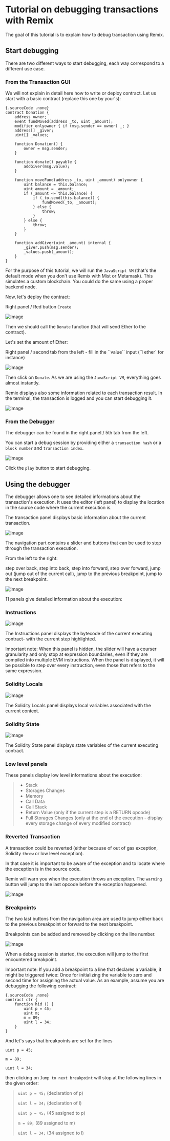 Tutorial on debugging transactions with Remix
===============================================

The goal of this tutorial is to explain how to debug transaction using
Remix.

Start debugging
---------------

There are two different ways to start debugging, each way correspond to
a different use case.

### From the Transaction GUI

We will not explain in detail here how to write or deploy contract. Let
us start with a basic contract (replace this one by your's):

``` 
{.sourceCode .none}
contract Donation {
    address owner;
    event fundMoved(address _to, uint _amount);
    modifier onlyowner { if (msg.sender == owner) _; }
    address[] _giver;
    uint[] _values;

    function Donation() {
        owner = msg.sender;
    }

    function donate() payable {
        addGiver(msg.value);
    }

    function moveFund(address _to, uint _amount) onlyowner {
        uint balance = this.balance;
        uint amount = _amount;
        if (_amount <= this.balance) {
            if (_to.send(this.balance)) {
                fundMoved(_to, _amount);    
            } else {
                throw;
            }
        } else {
            throw;
        }
    }

    function addGiver(uint _amount) internal {
        _giver.push(msg.sender);
        _values.push(_amount);
    }
}
```

For the purpose of this tutorial, we will run the `JavaScript VM`
(that's the default mode when you don't use Remix with Mist or
Metamask). This simulates a custom blockchain. You could do the same
using a proper backend node.

Now, let's deploy the contract:

Right panel / Red button `Create`

![image](remix1.png)

Then we should call the `Donate` function (that will send Ether to the
contract).

Let's set the amount of Ether:

Right panel / second tab from the left - fill in the ´´value´´ input (´1
ether´ for instance)

![image](remix_valueinput.png)

Then click on `Donate`. As we are using the `JavaScript VM`, everything
goes almost instantly.

Remix displays also some information related to each transaction result.
In the terminal, the transaction is logged and you can start debugging
it.

![image](remix_startdebugging.png)

### From the Debugger

The debugger can be found in the right panel / 5th tab from the left.

You can start a debug session by providing either a `transaction hash`
or a `block number` and `transaction index`.

![image](remix3.png)

Click the `play` button to start debugging.

Using the debugger
------------------

The debugger allows one to see detailed informations about the
transaction's execution. It uses the editor (left panel) to display the
location in the source code where the current execution is.

The transaction panel displays basic information about the current
transaction.

![image](remix_debugtransactioninfo.png)

The navigation part contains a slider and buttons that can be used to
step through the transaction execution.

From the left to the right:

step over back, step into back, step into forward, step over forward,
jump out (jump out of the current call), jump to the previous
breakpoint, jump to the next breakpoint.

![image](remix_navigation.png)

11 panels give detailed information about the execution:

### Instructions

![image](remix_debuginstructions.png)

The Instructions panel displays the bytecode of the current executing
contract- with the current step highlighted.

Important note: When this panel is hidden, the slider will have a
courser granularity and only stop at expression boundaries, even if they
are compiled into multiple EVM instructions. When the panel is
displayed, it will be possible to step over every instruction, even
those that refers to the same expression.

### Solidity Locals

![image](remix_soliditylocals.png)

The Solidity Locals panel displays local variables associated with the
current context.

### Solidity State

![image](remix_soliditystate.png)

The Solidity State panel displays state variables of the current
executing contract.

### Low level panels

These panels display low level informations about the execution:

> -   Stack
> -   Storages Changes
> -   Memory
> -   Call Data
> -   Call Stack
> -   Return Value (only if the current step is a RETURN opcode)
> -   Full Storages Changes (only at the end of the execution - display
>     every storage change of every modified contract)

### Reverted Transaction

A transaction could be reverted (either because of out of gas exception,
Solidity `throw` or low level exception).

In that case it is important to be aware of the exception and to locate
where the exception is in the source code.

Remix will warn you when the execution throws an exception. The
`warning` button will jump to the last opcode before the exception
happened.

![image](remix_executionexception.png)

### Breakpoints

The two last buttons from the navigation area are used to jump either
back to the previous breakpoint or forward to the next breakpoint.

Breakpoints can be added and removed by clicking on the line number.

![image](remix_breakpoint.png)

When a debug session is started, the execution will jump to the first
encountered breakpoint.

Important note: If you add a breakpoint to a line that declares a
variable, it might be triggered twice: Once for initializing the
variable to zero and second time for assigning the actual value. As an
example, assume you are debugging the following contract:

``` 
{.sourceCode .none}
contract ctr {
    function hid () {
        uint p = 45;
        uint m;
        m = 89;
        uint l = 34;
    }
}
```

And let's says that breakpoints are set for the lines

`uint p = 45;`

`m = 89;`

`uint l = 34;`

then clicking on `Jump to next breakpoint` will stop at the following
lines in the given order:

> `uint p = 45;` (declaration of p)
>
> `uint l = 34;` (declaration of l)
>
> `uint p = 45;` (45 assigned to p)
>
> `m = 89;` (89 assigned to m)
>
> `uint l = 34;` (34 assigned to l)
